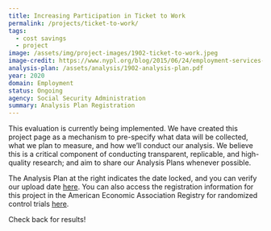 ```yaml
---
title: Increasing Participation in Ticket to Work
permalink: /projects/ticket-to-work/
tags: 
  - cost savings
  - project
image: /assets/img/project-images/1902-ticket-to-work.jpeg
image-credit: https://www.nypl.org/blog/2015/06/24/employment-services-disabilities
analysis-plan: /assets/analysis/1902-analysis-plan.pdf
year: 2020
domain: Employment
status: Ongoing
agency: Social Security Administration
summary: Analysis Plan Registration
---
```


This evaluation is currently being implemented. We have created this project page as a mechanism to pre-specify what data will be collected, what we plan to measure, and how we’ll conduct our analysis. We believe this is a critical component of conducting transparent, replicable, and high-quality research; and aim to share our Analysis Plans whenever possible.

The Analysis Plan at the right indicates the date locked, and you can verify our upload date <a href="https://github.com/gsa-oes/office-of-evaluation-sciences/commits/master/assets/analysis/1902-analysis-plan.pdf">here</a>. You can also access the registration information for this project in the American Economic Association Registry for randomized control trials <a href="https://www.socialscienceregistry.org/trials/6380">here</a>.

Check back for results!
